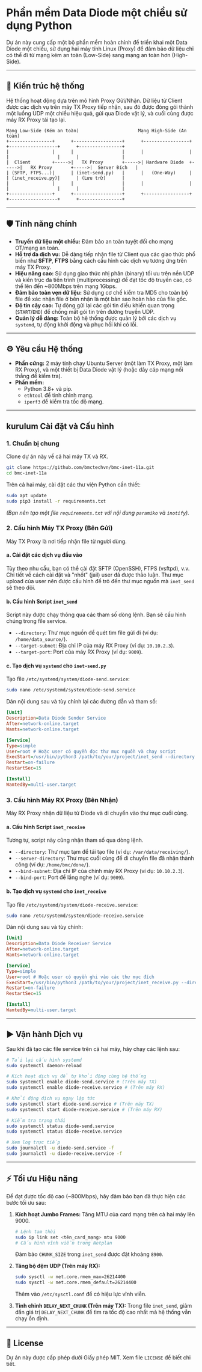 # Phần mềm Data Diode một chiều sử dụng Python

Dự án này cung cấp một bộ phần mềm hoàn chỉnh để triển khai một Data Diode một chiều, sử dụng hai máy tính Linux (Proxy) để đảm bảo dữ liệu chỉ có thể đi từ mạng kém an toàn (Low-Side) sang mạng an toàn hơn (High-Side).

---
## 🚀 Kiến trúc hệ thống

Hệ thống hoạt động dựa trên mô hình Proxy Gửi/Nhận. Dữ liệu từ Client được các dịch vụ trên máy TX Proxy tiếp nhận, sau đó được đóng gói thành một luồng UDP một chiều hiệu quả, gửi qua Diode vật lý, và cuối cùng được máy RX Proxy tái tạo lại.

```
Mạng Low-Side (Kém an toàn)                      Mạng High-Side (An toàn)
+----------------+      +------------------+      +-----------------+      +------------------+      +----------------+
|                |      |                  |      |                 |      |                  |      |                |
|  Client        +----->|   TX Proxy       +----->| Hardware Diode  +----->|   RX Proxy       +----->|  Server Đích   |
| (SFTP, FTPS...)|      | (inet-send.py)   |      |   (One-Way)     |      | (inet_receive.py)|      | (Lưu trữ)      |
|                |      |                  |      |                 |      |                  |      |                |
+----------------+      +------------------+      +-----------------+      +------------------+      +----------------+
```

---
## 🛡️ Tính năng chính

* **Truyền dữ liệu một chiều:** Đảm bảo an toàn tuyệt đối cho mạng OT/mạng an toàn.
* **Hỗ trợ đa dịch vụ:** Dễ dàng tiếp nhận file từ Client qua các giao thức phổ biến như **SFTP**, **FTPS** bằng cách cấu hình các dịch vụ tương ứng trên máy TX Proxy.
* **Hiệu năng cao:** Sử dụng giao thức nhị phân (binary) tối ưu trên nền UDP và kiến trúc đa tiến trình (multiprocessing) để đạt tốc độ truyền cao, có thể lên đến ~800Mbps trên mạng 1Gbps.
* **Đảm bảo toàn vẹn dữ liệu:** Sử dụng cơ chế kiểm tra MD5 cho toàn bộ file để xác nhận file ở bên nhận là một bản sao hoàn hảo của file gốc.
* **Độ tin cậy cao:** Tự động gửi lại các gói tin điều khiển quan trọng (`START`/`END`) để chống mất gói tin trên đường truyền UDP.
* **Quản lý dễ dàng:** Toàn bộ hệ thống được quản lý bởi các dịch vụ `systemd`, tự động khởi động và phục hồi khi có lỗi.

---
## ⚙️ Yêu cầu Hệ thống

* **Phần cứng:** 2 máy tính chạy Ubuntu Server (một làm TX Proxy, một làm RX Proxy), và một thiết bị Data Diode vật lý (hoặc dây cáp mạng nối thẳng để kiểm tra).
* **Phần mềm:**
    * Python 3.8+ và pip.
    * `ethtool` để tinh chỉnh mạng.
    * `iperf3` để kiểm tra tốc độ mạng.

---
##  kurulum Cài đặt và Cấu hình

### 1. Chuẩn bị chung

Clone dự án này về cả hai máy TX và RX.

```bash
git clone https://github.com/bmctechvn/bmc-inet-11a.git
cd bmc-inet-11a
```

Trên cả hai máy, cài đặt các thư viện Python cần thiết:
```bash
sudo apt update
sudo pip3 install -r requirements.txt
```
*(Bạn nên tạo một file `requirements.txt` với nội dung `paramiko` và `inotify`).*

### 2. Cấu hình Máy TX Proxy (Bên Gửi)

Máy TX Proxy là nơi tiếp nhận file từ người dùng.

#### a. Cài đặt các dịch vụ đầu vào
Tùy theo nhu cầu, bạn có thể cài đặt SFTP (OpenSSH), FTPS (vsftpd), v.v. Chi tiết về cách cài đặt và "nhốt" (jail) user đã được thảo luận. Thư mục upload của user nên được cấu hình để trỏ đến thư mục nguồn mà `inet_send` sẽ theo dõi.

#### b. Cấu hình Script `inet_send`
Script này được chạy thông qua các tham số dòng lệnh. Bạn sẽ cấu hình chúng trong file service.
* `--directory`: Thư mục nguồn để quét tìm file gửi đi (ví dụ: `/home/data_source/`).
* `--target-subnet`: Địa chỉ IP của máy RX Proxy (ví dụ: `10.10.2.3`).
* `--target-port`: Port của máy RX Proxy (ví dụ: `9009`).

#### c. Tạo dịch vụ `systemd` cho `inet-send.py`

Tạo file `/etc/systemd/system/diode-send.service`:
```bash
sudo nano /etc/systemd/system/diode-send.service
```

Dán nội dung sau và tùy chỉnh lại các đường dẫn và tham số:
```ini
[Unit]
Description=Data Diode Sender Service
After=network-online.target
Wants=network-online.target

[Service]
Type=simple
User=root # Hoặc user có quyền đọc thư mục nguồn và chạy script
ExecStart=/usr/bin/python3 /path/to/your/project/inet_send --directory /path/to/source_dir --target-subnet 10.10.2.3 --target-port 9009
Restart=on-failure
RestartSec=15

[Install]
WantedBy=multi-user.target
```

### 3. Cấu hình Máy RX Proxy (Bên Nhận)

Máy RX Proxy nhận dữ liệu từ Diode và di chuyển vào thư mục cuối cùng.

#### a. Cấu hình Script `inet_receive`
Tương tự, script này cũng nhận tham số qua dòng lệnh.
* `--directory`: Thư mục tạm để tái tạo file (ví dụ: `/var/data/receiving/`).
* `--server-directory`: Thư mục cuối cùng để di chuyển file đã nhận thành công (ví dụ: `/home/bmc/done/`).
* `--bind-subnet`: Địa chỉ IP của chính máy RX Proxy (ví dụ: `10.10.2.3`).
* `--bind-port`: Port để lắng nghe (ví dụ: `9009`).

#### b. Tạo dịch vụ `systemd` cho `inet_receive`

Tạo file `/etc/systemd/system/diode-receive.service`:
```bash
sudo nano /etc/systemd/system/diode-receive.service
```

Dán nội dung sau và tùy chỉnh:
```ini
[Unit]
Description=Data Diode Receiver Service
After=network-online.target
Wants=network-online.target

[Service]
Type=simple
User=root # Hoặc user có quyền ghi vào các thư mục đích
ExecStart=/usr/bin/python3 /path/to/your/project/inet_receive.py --directory /var/data/receiving --server-directory /home/bmc/done --bind-subnet 10.10.2.3 --bind-port 9009
Restart=on-failure
RestartSec=15

[Install]
WantedBy=multi-user.target
```

---
## ▶️ Vận hành Dịch vụ

Sau khi đã tạo các file service trên cả hai máy, hãy chạy các lệnh sau:

```bash
# Tải lại cấu hình systemd
sudo systemctl daemon-reload

# Kích hoạt dịch vụ để tự khởi động cùng hệ thống
sudo systemctl enable diode-send.service # (Trên máy TX)
sudo systemctl enable diode-receive.service # (Trên máy RX)

# Khởi động dịch vụ ngay lập tức
sudo systemctl start diode-send.service # (Trên máy TX)
sudo systemctl start diode-receive.service # (Trên máy RX)

# Kiểm tra trạng thái
sudo systemctl status diode-send.service
sudo systemctl status diode-receive.service

# Xem log trực tiếp
sudo journalctl -u diode-send.service -f
sudo journalctl -u diode-receive.service -f
```

---
## ⚡ Tối ưu Hiệu năng

Để đạt được tốc độ cao (~800Mbps), hãy đảm bảo bạn đã thực hiện các bước tối ưu sau:

1.  **Kích hoạt Jumbo Frames:** Tăng MTU của card mạng trên cả hai máy lên 9000.
    ```bash
    # Lệnh tạm thời
    sudo ip link set <tên_card_mạng> mtu 9000
    # Cấu hình vĩnh viễn trong Netplan
    ```
    Đảm bảo `CHUNK_SIZE` trong `inet_send` được đặt khoảng `8900`.

2.  **Tăng bộ đệm UDP (Trên máy RX):**
    ```bash
    sudo sysctl -w net.core.rmem_max=26214400
    sudo sysctl -w net.core.rmem_default=26214400
    ```
    Thêm vào `/etc/sysctl.conf` để có hiệu lực vĩnh viễn.

3.  **Tinh chỉnh `DELAY_NEXT_CHUNK` (Trên máy TX):**
    Trong file `inet_send`, giảm dần giá trị `DELAY_NEXT_CHUNK` để tìm ra tốc độ cao nhất mà hệ thống vẫn chạy ổn định.

---
## 📄 License

Dự án này được cấp phép dưới Giấy phép MIT. Xem file `LICENSE` để biết chi tiết.